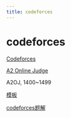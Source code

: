 ```yaml
---
title: codeforces
---
```


# codeforces

[Codeforces](http://codeforces.com/)

[A2 Online Judge](https://a2oj.com/ladder?ID=13&My=true)

A2OJ, 1400~1499

[模板](codeforces/%E6%A8%A1%E6%9D%BF.md)

[codeforces题解](codeforces/codeforces%E9%A2%98%E8%A7%A3.csv)